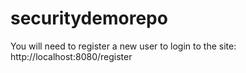 # securitydemorepo

You will need to register a new user to login to the site:
http://localhost:8080/register